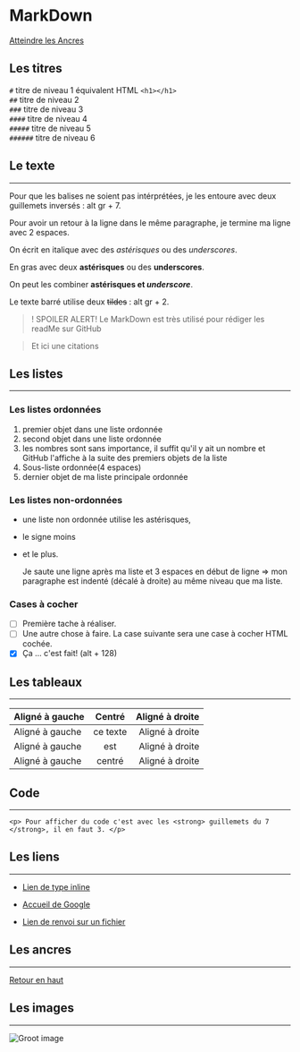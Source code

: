 MarkDown
========
 
<a id="top">
 
[Atteindre les Ancres](#ancres)
 
 
## Les titres
 
`#` titre de niveau 1 équivalent HTML ```<h1></h1>```  
`##` titre de niveau 2  
`###` titre de niveau 3  
`####` titre de niveau 4  
`#####` titre de niveau 5  
`######` titre de niveau 6  
 
## Le texte
-----------
 
Pour que les balises ne soient pas intérprétées, je les entoure avec deux guillemets inversés  :  alt gr + 7.  
 
Pour avoir un retour à la ligne dans le même paragraphe, je termine ma ligne avec 2 espaces.
 
On écrit en italique avec des *astérisques* ou des _underscores_.
 
En gras avec deux **astérisques** ou des __underscores__.
 
On peut les combiner **astérisques et _underscore_**.
 
Le texte barré utilise deux ~~tildes~~  :  alt gr + 2.
 
 
>! SPOILER ALERT! Le MarkDown est très utilisé pour rédiger les readMe sur GitHub
 
> Et ici une citations
 
## Les listes
-------------
 
### Les listes ordonnées
1. premier objet dans une liste ordonnée
2. second objet dans une liste ordonnée
18. les nombres sont sans importance, il suffit qu'il y ait un nombre et GitHub l'affiche à la suite des premiers objets de la liste
  1. Sous-liste ordonnée(4 espaces)
4. dernier objet de ma liste principale ordonnée
 
### Les listes non-ordonnées
* une liste non ordonnée utilise les astérisques,
- le signe moins
+ et le plus.
 
   Je saute une ligne après ma liste et 3 espaces en début de ligne => mon paragraphe est indenté (décalé à droite) au même niveau que ma liste.
 
### Cases à cocher
- [ ] Première tache à réaliser.
- [ ] Une autre chose à faire.
La case suivante sera une case à cocher HTML cochée.
- [x] Ça ... c'est fait! (alt + 128)
 
## Les tableaux
---------------
| Aligné à gauche  | Centré          | Aligné à droite |
|:---------------  |:---------------:| ---------------:|
| Aligné à gauche  |   ce texte      | Aligné à droite |
| Aligné à gauche  |     est         | Aligné à droite |
| Aligné à gauche  |    centré       | Aligné à droite |
 
## Code
-------
``` <p> Pour afficher du code c'est avec les <strong> guillemets du 7 </strong>, il en faut 3. </p> ```
 
## Les liens
------------
  * [Lien de type inline](https://docs.framasoft.org/fr/grav/markdown.html)
 
  * [Accueil de Google](https://www.google.com)
 
  * [Lien de renvoi sur un fichier](https://github.com/SoniaB78/pendu_python/edit/sonia/README.md)
 
## Les ancres
-------------
<a id="ancres">
 
[Retour en haut](#top)
 
## Les images
-------------
![Groot image](https://media.giphy.com/media/R97jJCEGEmh0I/giphy.gif)